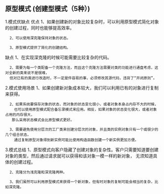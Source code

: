 
 
 
 
## 原型模式 (创建型模式（5种）)

1.模式优缺点
优点
      1、如果创建新的对象比较复杂时，可以利用原型模式简化对象的创建过程，同时也能够提高效率。

      2、可以使用深克隆保持对象的状态。

      3、原型模式提供了简化的创建结构。

缺点 
      1、在实现深克隆的时候可能需要比较复杂的代码。

      2、需要为每一个类配备一个克隆方法，而且这个克隆方法需要对类的功能进行通盘考虑，这对全新的类来说不是很难，
      但对已有的类进行改造时，不一定是件容易的事，必须修改其源代码，违背了“开闭原则”。
     
2.模式使用场景
      1、如果创建新对象成本较大，我们可以利用已有的对象进行复制来获得。

      2、如果系统要保存对象的状态，而对象的状态变化很小，或者对象本身占内存不大的时候，
        也可以使用原型模式配合备忘录模式来应用。相反，如果对象的状态变化很大，或者对象占用的内存很大，
       那么采用状态模式会比原型模式更好。 
      
      3、需要避免使用分层次的工厂类来创建分层次的对象，并且类的实例对象只有一个或很少的几个组合状态，
        通过复制原型对象得到新实例可能比使用构造函数创建一个新实例更加方便。
        
 3.模式总结
      1、原型模式向客户隐藏了创建对象的复杂性。客户只需要知道要创建对象的类型，然后通过请求就可以获得和该对象一模一样的新对象，
         无须知道具体的创建过程。

      2、克隆分为浅克隆和深克隆两种。

      3、我们虽然可以利用原型模式来获得一个新对象，但有时对象的复制可能会相当的复杂，比如深克隆。
